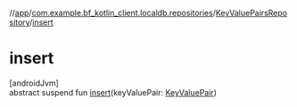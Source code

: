 //[app](../../../index.md)/[com.example.bf_kotlin_client.localdb.repositories](../index.md)/[KeyValuePairsRepository](index.md)/[insert](insert.md)

# insert

[androidJvm]\
abstract suspend fun [insert](insert.md)(keyValuePair: [KeyValuePair](../../com.example.bf_kotlin_client.localdb.models/-key-value-pair/index.md))
